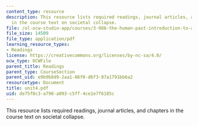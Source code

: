 ```yaml
---
content_type: resource
description: This resource lists required readings, journal articles, and chapters
  in the course text on societal collapse.
file: /ol-ocw-studio-app/courses/3-986-the-human-past-introduction-to-archaeology-fall-2006/de75f0c3a798a093c5ff4ce1e7f6185c_unit4.pdf
file_size: 14509
file_type: application/pdf
learning_resource_types:
- Readings
license: https://creativecommons.org/licenses/by-nc-sa/4.0/
ocw_type: OCWFile
parent_title: Readings
parent_type: CourseSection
parent_uid: e9b9b8d9-2aa1-86f0-d6f3-97a1791bb6a2
resourcetype: Document
title: unit4.pdf
uid: de75f0c3-a798-a093-c5ff-4ce1e7f6185c
---
```

This resource lists required readings, journal articles, and chapters in the course text on societal collapse.